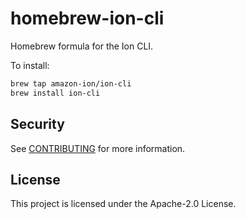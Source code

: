 # homebrew-ion-cli

Homebrew formula for the Ion CLI.

To install:
```sh
brew tap amazon-ion/ion-cli
brew install ion-cli
```

## Security

See [CONTRIBUTING](CONTRIBUTING.md#security-issue-notifications) for more information.

## License

This project is licensed under the Apache-2.0 License.
